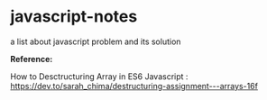 # javascript-notes
a list about javascript problem and its solution

**Reference:**

How to Desctructuring Array in ES6 Javascript : https://dev.to/sarah_chima/destructuring-assignment---arrays-16f
